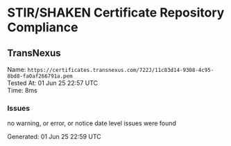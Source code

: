 # STIR/SHAKEN Certificate Repository Compliance

## TransNexus

Name: `https://certificates.transnexus.com/722J/11c83d14-9308-4c95-8bd8-fa0af266791a.pem`\
Tested At: 01 Jun 25 22:57 UTC\
Time: 8ms

### Issues

no warning, or error, or notice date level issues were found

Generated: 01 Jun 25 22:59 UTC